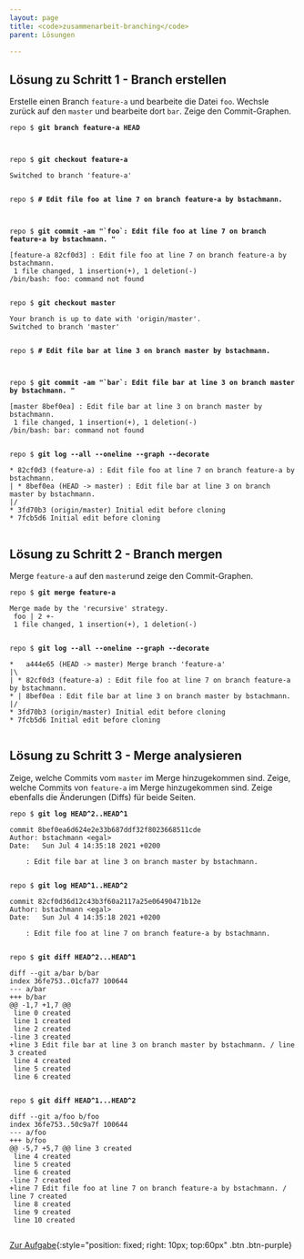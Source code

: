 ```yaml
---
layout: page
title: <code>zusammenarbeit-branching</code>
parent: Lösungen

---
```

## Lösung zu Schritt 1 - Branch erstellen

Erstelle einen Branch `feature-a` und bearbeite die Datei `foo`.
Wechsle zurück auf den `master` und bearbeite dort `bar`.
Zeige den Commit-Graphen.


<pre><code>repo $ <b>git branch feature-a HEAD</b><br><br><br></code></pre>



<pre><code>repo $ <b>git checkout feature-a</b><br><br>Switched to branch 'feature-a'<br><br></code></pre>



<pre><code>repo $ <b># Edit file foo at line 7 on branch feature-a by bstachmann.</b><br><br><br></code></pre>



<pre><code>repo $ <b>git commit -am &quot;`foo`: Edit file foo at line 7 on branch feature-a by bstachmann. &quot;</b><br><br>[feature-a 82cf0d3] : Edit file foo at line 7 on branch feature-a by bstachmann.<br> 1 file changed, 1 insertion(+), 1 deletion(-)<br>/bin/bash: foo: command not found<br><br></code></pre>



<pre><code>repo $ <b>git checkout master</b><br><br>Your branch is up to date with 'origin/master'.<br>Switched to branch 'master'<br><br></code></pre>



<pre><code>repo $ <b># Edit file bar at line 3 on branch master by bstachmann.</b><br><br><br></code></pre>



<pre><code>repo $ <b>git commit -am &quot;`bar`: Edit file bar at line 3 on branch master by bstachmann. &quot;</b><br><br>[master 8bef0ea] : Edit file bar at line 3 on branch master by bstachmann.<br> 1 file changed, 1 insertion(+), 1 deletion(-)<br>/bin/bash: bar: command not found<br><br></code></pre>



<pre><code>repo $ <b>git log --all --oneline --graph --decorate</b><br><br>* 82cf0d3 (feature-a) : Edit file foo at line 7 on branch feature-a by bstachmann.<br>| * 8bef0ea (HEAD -&gt; master) : Edit file bar at line 3 on branch master by bstachmann.<br>|/  <br>* 3fd70b3 (origin/master) Initial edit before cloning<br>* 7fcb5d6 Initial edit before cloning<br><br></code></pre>


## Lösung zu Schritt 2 - Branch mergen

Merge `feature-a` auf den `master`und
zeige den Commit-Graphen.


<pre><code>repo $ <b>git merge feature-a</b><br><br>Merge made by the 'recursive' strategy.<br> foo | 2 +-<br> 1 file changed, 1 insertion(+), 1 deletion(-)<br><br></code></pre>



<pre><code>repo $ <b>git log --all --oneline --graph --decorate</b><br><br>*   a444e65 (HEAD -&gt; master) Merge branch 'feature-a'<br>|\  <br>| * 82cf0d3 (feature-a) : Edit file foo at line 7 on branch feature-a by bstachmann.<br>* | 8bef0ea : Edit file bar at line 3 on branch master by bstachmann.<br>|/  <br>* 3fd70b3 (origin/master) Initial edit before cloning<br>* 7fcb5d6 Initial edit before cloning<br><br></code></pre>


## Lösung zu Schritt 3 - Merge analysieren

Zeige, welche Commits vom `master` im Merge hinzugekommen sind.
Zeige, welche Commits von `feature-a` im Merge hinzugekommen sind.
Zeige ebenfalls die Änderungen (Diffs) für beide Seiten.


<pre><code>repo $ <b>git log HEAD^2..HEAD^1</b><br><br>commit 8bef0ea6d624e2e33b687ddf32f8023668511cde<br>Author: bstachmann &lt;egal&gt;<br>Date:   Sun Jul 4 14:35:18 2021 +0200<br><br>    : Edit file bar at line 3 on branch master by bstachmann.<br><br></code></pre>



<pre><code>repo $ <b>git log HEAD^1..HEAD^2</b><br><br>commit 82cf0d36d12c43b3f60a2117a25e06490471b12e<br>Author: bstachmann &lt;egal&gt;<br>Date:   Sun Jul 4 14:35:18 2021 +0200<br><br>    : Edit file foo at line 7 on branch feature-a by bstachmann.<br><br></code></pre>



<pre><code>repo $ <b>git diff HEAD^2...HEAD^1</b><br><br>diff --git a/bar b/bar<br>index 36fe753..01cfa77 100644<br>--- a/bar<br>+++ b/bar<br>@@ -1,7 +1,7 @@<br> line 0 created<br> line 1 created<br> line 2 created<br>-line 3 created<br>+line 3 Edit file bar at line 3 on branch master by bstachmann. / line 3 created<br> line 4 created<br> line 5 created<br> line 6 created<br><br></code></pre>



<pre><code>repo $ <b>git diff HEAD^1...HEAD^2</b><br><br>diff --git a/foo b/foo<br>index 36fe753..50c9a7f 100644<br>--- a/foo<br>+++ b/foo<br>@@ -5,7 +5,7 @@ line 3 created<br> line 4 created<br> line 5 created<br> line 6 created<br>-line 7 created<br>+line 7 Edit file foo at line 7 on branch feature-a by bstachmann. / line 7 created<br> line 8 created<br> line 9 created<br> line 10 created<br><br></code></pre>


[Zur Aufgabe](aufgabe-zusammenarbeit-branching.md){:style="position: fixed; right: 10px; top:60px" .btn .btn-purple}


